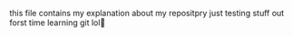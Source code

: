 this file contains my explanation about my repositpry
just testing stuff out
forst time learning git
lol
